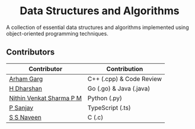 <h1 align="center">Data Structures and Algorithms</h1>

A collection of essential data structures and algorithms implemented using object-oriented programming techniques.

## **Contributors**

| **Contributor**                                          | **Contribution**        |
| ---------------------------------------------------------| ------------------------|
| [Arham Garg](https://github.com/arhamgarg)               | C++ (.cpp) & Code Review|
| [H Dharshan](https://github.com/Dharshan2208)            | Go (.go) & Java (.java) |
| [Nithin Venkat Sharma P M](https://github.com/Nithin0306)| Python (.py)            |
| [P Sanjay](https://github.com/JestiferHarold)            | TypeScript (.ts)        |
| [S S Naveen](https://github.com/Naveen77qwerty)          | C (.c)                  |
